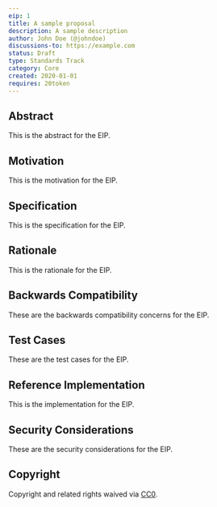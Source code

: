 ```yaml
---
eip: 1
title: A sample proposal
description: A sample description
author: John Doe (@johndoe)
discussions-to: https://example.com
status: Draft
type: Standards Track
category: Core
created: 2020-01-01
requires: 20token
---
```


## Abstract
This is the abstract for the EIP.

## Motivation
This is the motivation for the EIP.

## Specification
This is the specification for the EIP.

## Rationale
This is the rationale for the EIP.

## Backwards Compatibility
These are the backwards compatibility concerns for the EIP.

## Test Cases
These are the test cases for the EIP.

## Reference Implementation
This is the implementation for the EIP.

## Security Considerations
These are the security considerations for the EIP.

## Copyright
Copyright and related rights waived via [CC0](../LICENSE.md).
